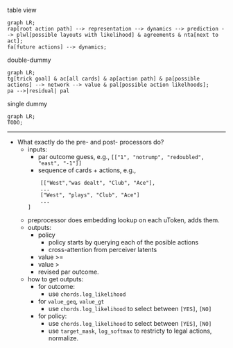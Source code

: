 table view
```mermaid
graph LR;
rap[root action path] --> representation --> dynamics --> prediction --> plwl[possible layouts with likelihood] & agreements & nta[next to act];
fa[future actions] --> dynamics;
```
double-dummy
```mermaid
graph LR;
tg[trick goal] & ac[all cards] & ap[action path] & pa[possible actions] --> network --> value & pal[possible action likelhoods];
pa -->|residual| pal
```
single dummy
```mermaid
graph LR;
TODO;
```
---
* What exactly do the pre- and post- processors do?
  * inputs:
    * par outcome guess, e.g.,
      `[["1", "notrump", "redoubled", "east", "-1"]]`
    * sequence of cards + actions, e.g.,
    ```
        [["West","was dealt", "Club", "Ace"],
        ...
        ["West", "plays", "Club", "Ace"]
        ...
    ]
    ```
  * preprocessor does embedding lookup on each uToken, adds them.
  * outputs:
    * policy
      * policy starts by querying each of the posible actions
      * cross-attention from perceiver latents
    * value >=
    * value >
    * revised par outcome.
  * how to get outputs:
    * for outcome:
      * use `chords.log_likelihood`
    * for `value_geq`, `value_gt`
      * use `chords.log_likelihood` to select between `[YES]`, `[NO]`
    * for policy:
      * use `chords.log_likelihood` to select between `[YES]`, `[NO]`
      * use `target_mask`, `log_softmax` to restricty to legal actions, normalize.
